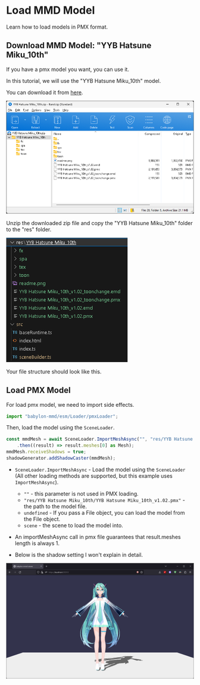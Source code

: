 # Load MMD Model

Learn how to load models in PMX format.

## Download MMD Model: "YYB Hatsune Miku_10th"

If you have a pmx model you want, you can use it.

In this tutorial, we will use the "YYB Hatsune Miku_10th" model.

You can download it from [here](https://www.deviantart.com/sanmuyyb/art/YYB-Hatsune-Miku-10th-DL-702119716).

![zip preview](image.png)

Unzip the downloaded zip file and copy the "YYB Hatsune Miku_10th" folder to the "res" folder.

![vscode file structure](image-1.png)

Your file structure should look like this.

## Load PMX Model

For load pmx model, we need to import side effects.

```typescript title="src/sceneBuilder.ts"
import "babylon-mmd/esm/Loader/pmxLoader";
```

Then, load the model using the `SceneLoader`.

```typescript title="src/sceneBuilder.ts"
const mmdMesh = await SceneLoader.ImportMeshAsync("", "res/YYB Hatsune Miku_10th/YYB Hatsune Miku_10th_v1.02.pmx", undefined, scene)
    .then((result) => result.meshes[0] as Mesh);
mmdMesh.receiveShadows = true;
shadowGenerator.addShadowCaster(mmdMesh);
```

- `SceneLoader.ImportMeshAsync` - Load the model using the `SceneLoader` (All other loading methods are supported, but this example uses `ImportMeshAsync`).
    - `""` - this parameter is not used in PMX loading.
    - `"res/YYB Hatsune Miku_10th/YYB Hatsune Miku_10th_v1.02.pmx"` - the path to the model file.
    - `undefined` - If you pass a File object, you can load the model from the File object.
    - `scene` - the scene to load the model into.

- An importMeshAsync call in pmx file guarantees that result.meshes length is always 1.

- Below is the shadow setting I won't explain in detail.

![result](image-2.png)
